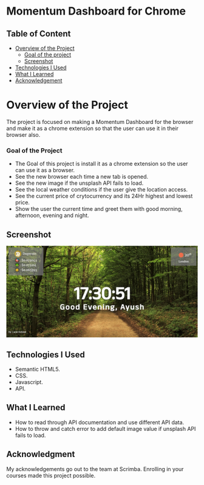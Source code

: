 # Momentum Dashboard for Chrome
## Table of Content

 * [Overview of the Project](#overview-of-the-project)
      * [Goal of the project](#goal-of-the-project)
      * [Screenshot](#screenshot)
 * [Technologies I Used](#technologies-i-used)
 * [What I Learned](#what-i-learned) 
 * [Acknowledgement](#acknowledgement)

# Overview of the Project
The project is focused on making a Momentum Dashboard for the browser and make it as a chrome extension so that the user can use it in their browser also.

### Goal of the Project
* The Goal of this project is install it as a chrome extension so the user can use it as a browser.
* See the new browser each time a new tab is opened.
* See the new image if the unsplash API fails to load.
* See the local weather conditions if the user give the location access.
* See the current price of crytocurrency and its 24Hr highest and lowest price.
* Show the user the current time and greet them with good morning, afternoon, evening and night.

## Screenshot

![](./Momentumdashboard.png)


## Technologies I Used
* Semantic HTML5.
* CSS.
* Javascript.
* API.

## What I Learned
* How to read through API documentation and use different API data.
* How to throw and catch error to add default image value if unsplash API fails to load.

## Acknowledgment
   My acknowledgements go out to the team at Scrimba. Enrolling in your courses made this project possible.
